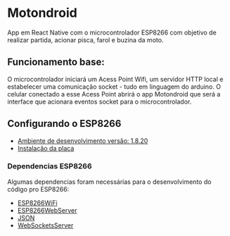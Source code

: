 # Motondroid
App em React Native com o microcontrolador ESP8266 com objetivo de realizar partida, acionar pisca, farol e buzina da moto.

## Funcionamento base:
O microcontrolador iniciará um Acess Point Wifi, um servidor HTTP local e estabelecer uma comunicação socket - tudo em linguagem do 
arduino. O celular conectado a esse Acess Point abrirá o app Motondroid que será a interface que acionara eventos socket para o microcontrolador.

## Configurando o ESP8266
  * [Ambiente de desenvolvimento versão: 1.8.20](https://www.arduino.cc/en/software)
  * [Instalação da placa](https://arduino-esp8266.readthedocs.io/en/latest/installing.html)
  
### Dependencias ESP8266
Algumas dependencias foram necessárias para o desenvolvimento do código pro ESP8266:
  * [ESP8266WiFi](https://arduino-esp8266.readthedocs.io/en/latest/esp8266wifi/readme.html)
  * [ESP8266WebServer](https://github.com/esp8266/Arduino/tree/master/libraries/ESP8266WebServer)
  * [JSON](https://github.com/bblanchon/ArduinoJson)
  * [WebSocketsServer](https://github.com/khoih-prog/WebSockets_Generic)


